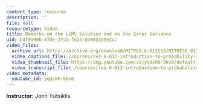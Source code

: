 ```yaml
---
content_type: resource
description: ''
file: null
resourcetype: Video
title: Remarks on the LLMS Solution and on the Error Variance
uid: b4f9390b-47de-37cb-fe23-d3983359e2cc
video_files:
  archive_url: https://archive.org/download/MITRES.6-012S18/MITRES6_012S18_L17-04_300k.mp4
  video_captions_file: /courses/res-6-012-introduction-to-probability-spring-2018/85abca6627125bd3bfc57a5460735b38_yqdcK6-9kv8.vtt
  video_thumbnail_file: https://img.youtube.com/vi/yqdcK6-9kv8/default.jpg
  video_transcript_file: /courses/res-6-012-introduction-to-probability-spring-2018/a301867ae9bb0000910668a3ceb44fda_yqdcK6-9kv8.pdf
video_metadata:
  youtube_id: yqdcK6-9kv8
---
```


**Instructor:** John Tsitsiklis